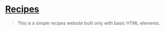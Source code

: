 # [Recipes](https://github.com/leulyk/odin-recipes/blob/main/README.md)

> This is a simple recipes website built only with basic HTML elements.
